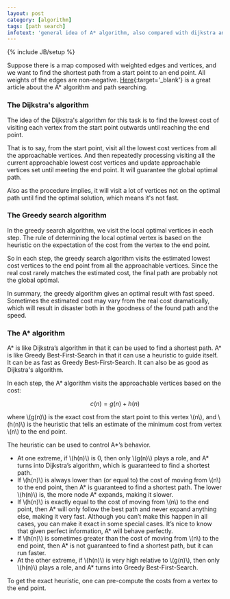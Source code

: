 ```yaml
---
layout: post
category: [algorithm]
tags: [path search]
infotext: 'general idea of A* algorithm, also compared with dijkstra and greedy algorithms in shortest path searching application.'
---
```

{% include JB/setup %}

<script type="text/javascript" src="http://cdn.mathjax.org/mathjax/latest/MathJax.js?config=TeX-AMS-MML_HTMLorMML"></script>

Suppose there is a map composed with weighted edges and vertices, and we 
want to find the shortest path from a start point to an end point. All weights 
of the edges are non-negative. 
[Here](http://theory.stanford.edu/~amitp/GameProgramming/AStarComparison.html){:target='_blank'} 
is a great article about the A* algorithm and path searching.

### The Dijkstra's algorithm

The idea of the Dijkstra's algorithm for this task is to find the lowest cost 
of visiting each vertex from the start point outwards until reaching the end 
point.

That is to say, from the start point, visit all the lowest cost vertices from 
all the approachable vertices. And then repeatedly processing visiting all the 
current approachable lowest cost vertices and update approachable vertices set 
until meeting the end point. It will guarantee the global optimal path.

Also as the procedure implies, it will visit a lot of vertices not on the optimal 
path until find the optimal solution, which means it's not fast.

### The Greedy search algorithm

In the greedy search algorithm, we visit the local optimal vertices in each step. 
The rule of determining the local optimal vertex is based on the heuristic on 
the expectation of the cost from the vertex to the end point.

So in each step, the greedy search algorithm visits the estimated lowest cost 
vertices to the end point from all the approachable vertices. Since the real 
cost rarely matches the estimated cost, the final path are probably not the 
global optimal.

In summary, the greedy algorithm gives an optimal result with fast speed. Sometimes 
the estimated cost may vary from the real cost dramatically, which will result in 
disaster both in the goodness of the found path and the speed.

### The A* algorithm

A* is like Dijkstra’s algorithm in that it can be used to find a shortest path. A* is 
like Greedy Best-First-Search in that it can use a heuristic to guide itself. It can 
be as fast as Greedy Best-First-Search. It can also be as good as Dijkstra's algorithm.

In each step, the A* algorithm visits the approachable vertices based on the cost:

$$
c(n) = g(n) + h(n)
$$

where \\(g(n)\\) is the exact cost from the start point to this vertex \\(n\\), and 
\\(h(n)\\) is the heuristic that tells an estimate of the minimum cost from vertex 
\\(n\\) to the end point. 

The heuristic can be used to control A*’s behavior.

- At one extreme, if \\(h(n)\\) is 0, then only \\(g(n)\\) plays a role, and A* turns 
into Dijkstra’s algorithm, which is guaranteed to find a shortest path.
- If \\(h(n)\\) is always lower than (or equal to) the cost of moving from \\(n\\) to 
the end point, then A* is guaranteed to find a shortest path. The lower \\(h(n)\\) is, 
the more node A* expands, making it slower.
- If \\(h(n)\\) is exactly equal to the cost of moving from \\(n\\) to the end point, 
then A* will only follow the best path and never expand anything else, making it very 
fast. Although you can’t make this happen in all cases, you can make it exact in some 
special cases. It’s nice to know that given perfect information, A* will behave 
perfectly.
- If \\(h(n)\\) is sometimes greater than the cost of moving from \\(n\\) to the end 
point, then A* is not guaranteed to find a shortest path, but it can run faster.
- At the other extreme, if \\(h(n)\\) is very high relative to \\(g(n)\\), then only 
\\(h(n)\\) plays a role, and A* turns into Greedy Best-First-Search.

To get the exact heuristic, one can pre-compute the costs from a vertex to the end 
point.